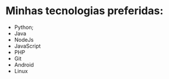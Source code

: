 # Minhas tecnologias preferidas:
- Python;
- Java
- NodeJs
- JavaScript
- PHP
- Git
- Android
- Linux
